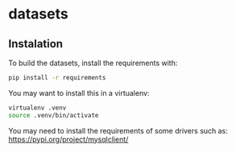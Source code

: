 # datasets

## Instalation

To build the datasets, install the requirements with:
```bash
pip install -r requirements
```

You may want to install this in a virtualenv:
```bash
virtualenv .venv
source .venv/bin/activate
```

You may need to install the requirements of some drivers such as: https://pypi.org/project/mysqlclient/